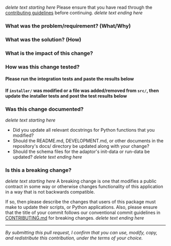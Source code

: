 *delete text starting here*
Please ensure that you have read through the [contributing guidelines](https://github.com/aws-deadline/deadline-cloud-for-vred/blob/mainline/CONTRIBUTING.md#contributing-via-pull-requests) before continuing.
*delete text ending here*

### What was the problem/requirement? (What/Why)

### What was the solution? (How)

### What is the impact of this change?

### How was this change tested?

#### Please run the integration tests and paste the results below

#### If `installer/` was modified or a file was added/removed from `src/`, then update the installer tests and post the test results below

### Was this change documented?

*delete text starting here*
- Did you update all relevant docstrings for Python functions that you modified?
- Should the README.md, DEVELOPMENT.md, or other documents in the repository's docs/ directory be updated along with your change?
- Should the schema files for the adaptor's init-data or run-data be updated?
*delete text ending here*

### Is this a breaking change?

*delete text starting here*
A breaking change is one that modifies a public contract in some way or otherwise changes functionality of this application in a way
that is not backwards compatible.

If so, then please describe the changes that users of this package must make to update their scripts, or Python applications. Also,
please ensure that the title of your commit follows our conventional commit guidelines in
[CONTRIBUTING.md](https://github.com/aws-deadline/deadline-cloud-for-vred/blob/mainline/CONTRIBUTING.md#conventional-commits) for breaking changes.
*delete text ending here*

----

*By submitting this pull request, I confirm that you can use, modify, copy, and redistribute this contribution, under the terms of your choice.*
